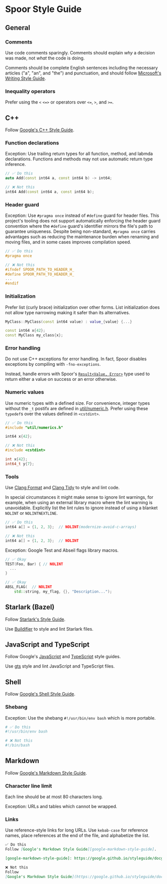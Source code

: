 # Spoor Style Guide

## General

### Comments
Use code comments sparingly. Comments should explain *why* a decision was made,
not *what* the code is doing.

Comments should be complete English sentences including the necessary articles
("a", "an", and "the") and punctuation, and should follow
[Microsoft's Writing Style Guide][microsoft-writing-style-guide].

### Inequality operators
Prefer using the `<` `<=>` or operators over `<=`, `>`, and `>=`.

## C++

Follow [Google's C++ Style Guide][google-cpp-style-guide].

### Function declarations

Exception: Use trailing return types for all function, method, and labmda
declarations. Functions and methods may not use automatic return type inference.

```c++
// ✅ Do this
auto Add(const int64 a, const int64 b) -> int64;

// ❌ Not this
int64 Add(const int64 a, const int64 b);
```

### Header guard

Exception: Use `#pragma once` instead of `#define` guard for header files. This
project's tooling does not support automatically enforcing the header guard
convention where the `#define` guard's identifier mirrors the file's path to
guarantee uniqueness. Despite being non-standard, `#pragma once` carries
advantages such as reducing the maintenance burden when renaming and moving
files, and in some cases improves compilation speed.

```c++
// ✅ Do this
#pragma once

// ❌ Not this
#ifndef SPOOR_PATH_TO_HEADER_H_
#define SPOOR_PATH_TO_HEADER_H_
...
#endif
```

### Initialization

Prefer list (curly brace) initialization over other forms. List initialization
does not allow type narrowing making it safer than its alternatives.

```c++
MyClass::MyClass(const int64 value) : value_{value} {...}

const int64 x{42};
const MyClass my_class{x};
```

### Error handling

Do not use C++ exceptions for error handling. In fact, Spoor disables exceptions
by compiling with `-fno-exceptions`.

Instead, handle errors with Spoor's [`Result<Value, Error>`][util-result-h]
type used to return either a value on success or an error otherwise.

### Numeric values

Use numeric types with a defined size. For convenience, integer types without
the `_t` postifx are defined in [util/numeric.h][util-numeric-h]. Prefer using
these `typedef`s over the values defined in `<cstdint>`.
 
```c++
// ✅ Do this
#include "util/numerics.h"

int64 x{42};

// ❌ Not this
#include <cstdint>

int x{42};
int64_t y{7};
```

### Tools

Use [Clang Format][clang-format] and [Clang Tidy][clang-tidy] to style and lint
code.

In special circumstances it might make sense to ignore lint warnings, for
example, when using an external library macro where the lint warning is
unavoidable. Explicitly list the lint rules to ignore instead of using a blanket
`NOLINT` or `NOLINTNEXTLINE`.

```c++
// ✅ Do this
int64 a[] = {1, 2, 3};  // NOLINT(modernize-avoid-c-arrays)

// ❌ Not this
int64 a[] = {1, 2, 3};  // NOLINT
```

Exception: Google Test and Abseil flags library macros.

```c++
// ✅ Okay
TEST(Foo, Bar) { // NOLINT
  ...
}

// ✅ Okay
ABSL_FLAG(  // NOLINT
    std::string, my_flag, {}, "Description...");
```

## Starlark (Bazel)

Follow [Starlark's Style Guide][starlark-style-guide].

Use [Buildifier][buildifier] to style and lint Starlark files.

## JavaScript and TypeScript
Follow Google's [JavaScript][google-javascript-style-guide] and
[TypeScript][google-typescript-style-guide] style guides.

Use [gts][gts] style and lint JavaScript and TypeScript files.

## Shell

Follow [Google's Shell Style Guide][google-shell-style-guide].

### Shebang

Exception: Use the shebang `#!/usr/bin/env bash` which is more portable.

```bash
# ✅ Do this
#!/usr/bin/env bash

# ❌ Not this
#!/bin/bash
```

## Markdown

Follow [Google's Markdown Style Guide][google-markdown-style-guide].

### Character line limit

Each line should be at most 80 characters long.

Exception: URLs and tables which cannot be wrapped.

### Links

Use reference-style links for long URLs. Use `kebab-case` for reference names,
place references at the end of the file, and alphabetize the list.

```markdown
✅ Do this
Follow [Google's Markdown Style Guide][google-markdown-style-guide].

[google-markdown-style-guide]: https://google.github.io/styleguide/docguide/style.html#document-layout

❌ Not this
Follow
[Google's Markdown Style Guide](https://google.github.io/styleguide/docguide/style.html#document-layout).
```

[buildifier]: https://github.com/bazelbuild/buildtools/blob/master/buildifier/README.md
[clang-format]: https://clang.llvm.org/docs/ClangFormat.html
[clang-tidy]: https://clang.llvm.org/extra/clang-tidy/
[google-cpp-style-guide]: https://google.github.io/styleguide/cppguide.html
[google-javascript-style-guide]: https://google.github.io/styleguide/jsguide.html
[google-markdown-style-guide]: https://google.github.io/styleguide/docguide/style.html#document-layout
[google-shell-style-guide]: https://google.github.io/styleguide/shellguide.html 
[google-typescript-style-guide]: https://github.com/google/gts
[gts]: https://github.com/google/gts
[microsoft-writing-style-guide]: https://docs.microsoft.com/en-us/style-guide/welcome/
[rust-result]: https://doc.rust-lang.org/std/result/
[starlark-style-guide]: https://docs.bazel.build/versions/master/skylark/bzl-style.html
[util-numeric-h]: util/numeric.h
[util-result-h]: util/result.h
